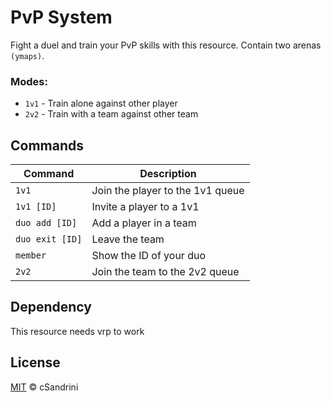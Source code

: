 # PvP System
Fight a duel and train your PvP skills with this resource. Contain two arenas `(ymaps)`.

### Modes:
- `1v1` - Train alone against other player
- `2v2` - Train with a team against other team

## Commands

| Command | Description |
| ------- | ----------- |
| `1v1` | Join the player to the 1v1 queue |
| `1v1 [ID]` | Invite a player to a 1v1 |
| `duo add [ID]` | Add a player in a team |
| `duo exit [ID]` | Leave the team |
| `member` | Show the ID of your duo |
| `2v2` | Join the team to the 2v2 queue |

## Dependency
This resource needs vrp to work

## License
[MIT](LICENSE) © cSandrini

